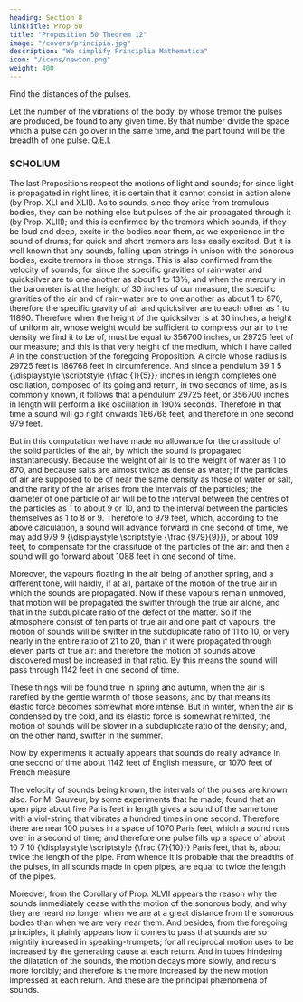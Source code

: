 ```yaml
---
heading: Section 8
linkTitle: Prop 50
title: "Proposition 50 Theorem 12"
image: "/covers/principia.jpg"
description: "We simplify Principlia Mathematica"
icon: "/icons/newton.png"
weight: 400
---
```



Find the distances of the pulses.

Let the number of the vibrations of the body, by whose tremor the pulses are produced, be found to any given time. By that number divide the space which a pulse can go over in the same time, and the part found will be the breadth of one pulse.   Q.E.I.


### SCHOLIUM

The last Propositions respect the motions of light and sounds; for since light is propagated in right lines, it is certain that it cannot consist in action alone (by Prop. XLI and XLII). As to sounds, since they arise from tremulous bodies, they can be nothing else but pulses of the air propagated through it (by Prop. XLIII); and this is confirmed by the tremors which sounds, if they be loud and deep, excite in the bodies near them, as we experience in the sound of drums; for quick and short tremors are less easily excited. But it is well known that any sounds, falling upon strings in unison with the sonorous bodies, excite tremors in those strings. This is also confirmed from the velocity of sounds; for since the specific gravities of rain-water and quicksilver are to one another as about 1 to 13⅔, and when the mercury in the barometer is at the height of 30 inches of our measure, the specific gravities of the air and of rain-water are to one another as about 1 to 870, therefore the specific gravity of air and quicksilver are to each other as 1 to 11890. Therefore when the height of the quicksilver is at 30 inches, a height of uniform air, whose weight would be sufficient to compress our air to the density we find it to be of, must be equal to 356700 inches, or 29725 feet of our measure; and this is that very height of the medium, which I have called A in the construction of the foregoing Proposition. A circle whose radius is 29725 feet is 186768 feet in circumference. And since a pendulum 39
1
5
{\displaystyle \scriptstyle {\frac {1}{5}}} inches in length completes one oscillation, composed of its going and return, in two seconds of time, as is commonly known, it follows that a pendulum 29725 feet, or 356700 inches in length will perform a like oscillation in 190¾ seconds. Therefore in that time a sound will go right onwards 186768 feet, and therefore in one second 979 feet.

But in this computation we have made no allowance for the crassitude of the solid particles of the air, by which the sound is propagated instantaneously. Because the weight of air is to the weight of water as 1 to 870, and because salts are almost twice as dense as water; if the particles of air are supposed to be of near the same density as those of water or salt, and the rarity of the air arises from the intervals of the particles; the diameter of one particle of air will be to the interval between the centres of the particles as 1 to about 9 or 10, and to the interval between the particles themselves as 1 to 8 or 9. Therefore to 979 feet, which, according to the above calculation, a sound will advance forward in one second of time, we may add 
979
9
{\displaystyle \scriptstyle {\frac {979}{9}}}, or about 109 feet, to compensate for the crassitude of the particles of the air: and then a sound will go forward about 1088 feet in one second of time.

Moreover, the vapours floating in the air being of another spring, and a different tone, will hardly, if at all, partake of the motion of the true air in which the sounds are propagated. Now if these vapours remain unmoved, that motion will be propagated the swifter through the true air alone, and that in the subduplicate ratio of the defect of the matter. So if the atmosphere consist of ten parts of true air and one part of vapours, the motion of sounds will be swifter in the subduplicate ratio of 11 to 10, or very nearly in the entire ratio of 21 to 20, than if it were propagated through eleven parts of true air: and therefore the motion of sounds above discovered must be increased in that ratio. By this means the sound will pass through 1142 feet in one second of time.

These things will be found true in spring and autumn, when the air is rarefied by the gentle warmth of those seasons, and by that means its elastic force becomes somewhat more intense. But in winter, when the air is condensed by the cold, and its elastic force is somewhat remitted, the motion of sounds will be slower in a subduplicate ratio of the density; and, on the other hand, swifter in the summer.

Now by experiments it actually appears that sounds do really advance in one second of time about 1142 feet of English measure, or 1070 feet of French measure.

The velocity of sounds being known, the intervals of the pulses are known also. For M. Sauveur, by some experiments that he made, found that an open pipe about five Paris feet in length gives a sound of the same tone with a viol-string that vibrates a hundred times in one second. Therefore there are near 100 pulses in a space of 1070 Paris feet, which a sound runs over in a second of time; and therefore one pulse fills up a space of about 10
7
10
{\displaystyle \scriptstyle {\frac {7}{10}}} Paris feet, that is, about twice the length of the pipe. From whence it is probable that the breadths of the pulses, in all sounds made in open pipes, are equal to twice the length of the pipes.

Moreover, from the Corollary of Prop. XLVII appears the reason why the sounds immediately cease with the motion of the sonorous body, and why they are heard no longer when we are at a great distance from the sonorous bodies than when we are very near them. And besides, from the foregoing principles, it plainly appears how it comes to pass that sounds are so mightily increased in speaking-trumpets; for all reciprocal motion uses to be increased by the generating cause at each return. And in tubes hindering the dilatation of the sounds, the motion decays more slowly, and recurs more forcibly; and therefore is the more increased by the new motion impressed at each return. And these are the principal phænomena of sounds.